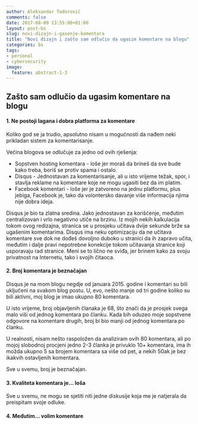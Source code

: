 ```yaml
---
author: Aleksandar Todorović
comments: false
date: 2017-08-09 13:55:00+01:00
layout: post-bs
slug: novi-dizajn-i-gasenje-komentara
title: "Novi dizajn i zašto sam odlučio da ugasim komentare na blogu"
categories: bs
tags:
- personal
- cybersecurity
image:
  feature: abstract-1-3
---
```


## Zašto sam odlučio da ugasim komentare na blogu

#### 1. Ne postoji lagana i dobra platforma za komentare

Koliko god se ja trudio, apsolutno nisam u mogućnosti da nađem neki prikladan sistem za komentarisanje.

Većina blogova se odlučuje za jedno od ovih rješenja:
* Sopstven hosting komentara - loše jer moraš da brineš da sve bude kako treba, boriš se protiv spama i ostalo.
* Disqus - Jednostavan za komentarisanje, ali u isto vrijeme težak, spor, i stavlja reklame na komentare koje ne mogu ugasiti bez da im platim.
* Facebook komentari - loše jer je zatvoreno na jednu platformu, plus jebiga, Facebook je, tako da volontersko davanje više informacija njima nije dobra ideja.

Disqus je bio ta zlatna sredina. Jako jednostavan za korišćenje, međutim centralizovan i vrlo negativno utiče na brzinu. Iz mojih nekih kalkulacija tokom ovog redizajna, stranica se u prosjeku učitava dvije sekunde brže sa ugašenim komentarima. Disqus ima neku optimizaciju da ne učitava komentare sve dok ne dođeš dovoljno duboko u stranici da ih zapravo učita, međutim i dalje pravi nepotrebne konekcije tokom učitavanja stranice koji usporavaju rad stranice. Meni se to lično ne sviđa, jer brinem kako za svoju privatnost na Internetu, tako i svojih čitaoca.

#### 2. Broj komentara je beznačajan

Disqus je na mom blogu negdje od januara 2015. godine i komentari su bili uključeni na svakom blog postu. U, evo, nešto manje od tri godine koliko su bili aktivni, moj blog je imao ukupno 80 komentara.

U isto vrijeme, broj objavljenih članaka je 68, što znači da je prosjek svega malo viši od jednog komentara po članku. Kada bih oduzeo moje sopstvene odgovore na komentare drugih, broj bi bio manji od jednog komentara po članku.

U realnosti, nisam nešto raspoložen da analiziram ovih 80 komentara, ali po mojoj slobodnoj procjeni jedno 2-3 članka je privuklo 10+ komentara, ima ih možda ukupno 5 sa brojem komentara sa više od pet, a nekih 50ak je bez ikakvih ostavljenih komentara.

Sve u svemu, broj je beznačajan.

#### 3. Kvaliteta komentara je... loša

Sve u svemu, ne mogu se sjetiti niti jedne diskusije koja me je natjerala da preispitam svoje odluke.

#### 4. Međutim... volim komentare
